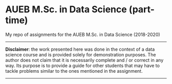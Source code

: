 # AUEB M.Sc. in Data Science (part-time)
My repo of assignments for the AUEB M.Sc. in Data Science (2018-2020)

----------

**Disclaimer**: the work presented here was done in the context of a data science course and is provided solely for demonstration purposes. The author does not claim that it is necessarily complete and / or correct in any way. Its purpose is to provide a guide for other students that may have to tackle problems similar to the ones mentioned in the assignment.

----------
